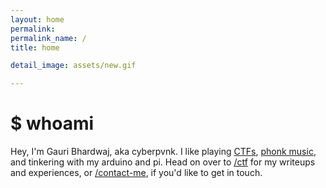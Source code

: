 ```yaml
---
layout: home 
permalink:
permalink_name: /
title: home

detail_image: assets/new.gif

---
```


# $ whoami
Hey, I'm Gauri Bhardwaj, aka cyberpvnk. I like playing [CTFs](https://ctftime.org/user/72585), [phonk music](https://soundcloud.com/xkcdponytail), and tinkering with my arduino and pi.
Head on over to [/ctf](ctf) for my writeups and experiences, or [/contact-me](contact-me), if you'd like to get in touch.
